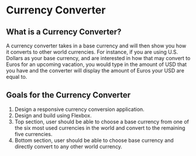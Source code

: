 # Currency Converter

## What is a Currency Converter?
A currency converter takes in a base currency and will then show you how it converts to other world currencies. For instance, if you are using U.S. Dollars as your base currency, and are interested in how that may convert to Euros for an upcoming vacation, you would type in the amount of USD that you have and the converter will display the amount of Euros your USD are equal to.


## Goals for the Currency Converter
1. Design a responsive currency conversion application.
2. Design and build using Flexbox.
3. Top section, user should be able to choose a base currency from one of the six most used currencies in the world and convert to the remaining five currencies.
4. Bottom section, user should be able to choose base currency and directly convert to any other world currency. 
